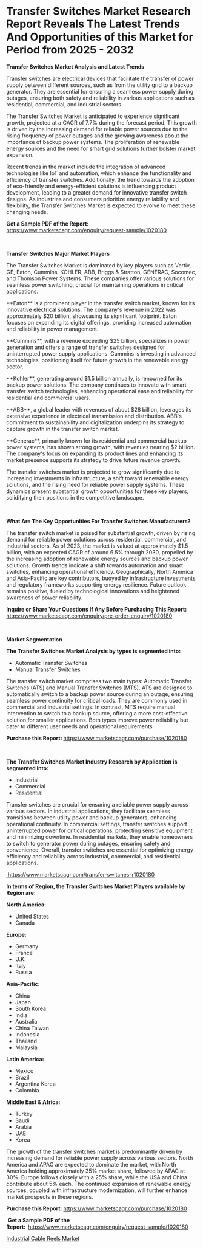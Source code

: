 <p><h1>Transfer Switches Market Research Report Reveals The Latest Trends And Opportunities of this Market for Period from 2025 - 2032</h1></p><p><strong>Transfer Switches Market Analysis and Latest Trends</strong></p>
<p><p>Transfer switches are electrical devices that facilitate the transfer of power supply between different sources, such as from the utility grid to a backup generator. They are essential for ensuring a seamless power supply during outages, ensuring both safety and reliability in various applications such as residential, commercial, and industrial sectors. </p><p>The Transfer Switches Market is anticipated to experience significant growth, projected at a CAGR of 7.7% during the forecast period. This growth is driven by the increasing demand for reliable power sources due to the rising frequency of power outages and the growing awareness about the importance of backup power systems. The proliferation of renewable energy sources and the need for smart grid solutions further bolster market expansion. </p><p>Recent trends in the market include the integration of advanced technologies like IoT and automation, which enhance the functionality and efficiency of transfer switches. Additionally, the trend towards the adoption of eco-friendly and energy-efficient solutions is influencing product development, leading to a greater demand for innovative transfer switch designs. As industries and consumers prioritize energy reliability and flexibility, the Transfer Switches Market is expected to evolve to meet these changing needs.</p></p>
<p><strong>Get a Sample PDF of the Report:&nbsp;</strong> <a href="https://www.marketscagr.com/enquiry/request-sample/1020180?utm_campaign=2487&utm_medium=2&utm_source=Github&utm_content=ia&utm_term=21022025&utm_id=transfer-switches">https://www.marketscagr.com/enquiry/request-sample/1020180</a></p>
<p>&nbsp;</p>
<p><strong>Transfer Switches Major Market Players</strong></p>
<p><p>The Transfer Switches Market is dominated by key players such as Vertiv, GE, Eaton, Cummins, KOHLER, ABB, Briggs & Stratton, GENERAC, Socomec, and Thomson Power Systems. These companies offer various solutions for seamless power switching, crucial for maintaining operations in critical applications.</p><p>**Eaton** is a prominent player in the transfer switch market, known for its innovative electrical solutions. The company's revenue in 2022 was approximately $20 billion, showcasing its significant footprint. Eaton focuses on expanding its digital offerings, providing increased automation and reliability in power management.</p><p>**Cummins**, with a revenue exceeding $25 billion, specializes in power generation and offers a range of transfer switches designed for uninterrupted power supply applications. Cummins is investing in advanced technologies, positioning itself for future growth in the renewable energy sector.</p><p>**Kohler**, generating around $1.5 billion annually, is renowned for its backup power solutions. The company continues to innovate with smart transfer switch technologies, enhancing operational ease and reliability for residential and commercial users.</p><p>**ABB**, a global leader with revenues of about $28 billion, leverages its extensive experience in electrical transmission and distribution. ABB's commitment to sustainability and digitalization underpins its strategy to capture growth in the transfer switch market.</p><p>**Generac**, primarily known for its residential and commercial backup power systems, has shown strong growth, with revenues nearing $2 billion. The company's focus on expanding its product lines and enhancing its market presence supports its strategy to drive future revenue growth.</p><p>The transfer switches market is projected to grow significantly due to increasing investments in infrastructure, a shift toward renewable energy solutions, and the rising need for reliable power supply systems. These dynamics present substantial growth opportunities for these key players, solidifying their positions in the competitive landscape.</p></p>
<p>&nbsp;</p>
<p><strong>What Are The Key Opportunities For Transfer Switches Manufacturers?</strong></p>
<p><p>The transfer switch market is poised for substantial growth, driven by rising demand for reliable power solutions across residential, commercial, and industrial sectors. As of 2023, the market is valued at approximately $1.5 billion, with an expected CAGR of around 6.5% through 2030, propelled by the increasing adoption of renewable energy sources and backup power solutions. Growth trends indicate a shift towards automation and smart switches, enhancing operational efficiency. Geographically, North America and Asia-Pacific are key contributors, buoyed by infrastructure investments and regulatory frameworks supporting energy resilience. Future outlook remains positive, fueled by technological innovations and heightened awareness of power reliability.</p></p>
<p><strong>Inquire or Share Your Questions If Any Before Purchasing This Report:</strong> <a href="https://www.marketscagr.com/enquiry/pre-order-enquiry/1020180?utm_campaign=2487&utm_medium=2&utm_source=Github&utm_content=ia&utm_term=21022025&utm_id=transfer-switches">https://www.marketscagr.com/enquiry/pre-order-enquiry/1020180</a></p>
<p>&nbsp;</p>
<p><strong>Market Segmentation</strong></p>
<p><strong>The Transfer Switches Market Analysis by types is segmented into:</strong></p>
<p><ul><li>Automatic Transfer Switches</li><li>Manual Transfer Switches</li></ul></p>
<p><p>The transfer switch market comprises two main types: Automatic Transfer Switches (ATS) and Manual Transfer Switches (MTS). ATS are designed to automatically switch to a backup power source during an outage, ensuring seamless power continuity for critical loads. They are commonly used in commercial and industrial settings. In contrast, MTS require manual intervention to switch to a backup source, offering a more cost-effective solution for smaller applications. Both types improve power reliability but cater to different user needs and operational requirements.</p></p>
<p><strong>Purchase this Report:&nbsp;</strong><a href="https://www.marketscagr.com/purchase/1020180?utm_campaign=2487&utm_medium=2&utm_source=Github&utm_content=ia&utm_term=21022025&utm_id=transfer-switches">https://www.marketscagr.com/purchase/1020180</a></p>
<p>&nbsp;</p>
<p><strong>The Transfer Switches Market Industry Research by Application is segmented into:</strong></p>
<p><ul><li>Industrial</li><li>Commercial</li><li>Residential</li></ul></p>
<p><p>Transfer switches are crucial for ensuring a reliable power supply across various sectors. In industrial applications, they facilitate seamless transitions between utility power and backup generators, enhancing operational continuity. In commercial settings, transfer switches support uninterrupted power for critical operations, protecting sensitive equipment and minimizing downtime. In residential markets, they enable homeowners to switch to generator power during outages, ensuring safety and convenience. Overall, transfer switches are essential for optimizing energy efficiency and reliability across industrial, commercial, and residential applications.</p></p>
<p><a href="https://www.marketscagr.com/transfer-switches-r1020180?utm_campaign=2487&utm_medium=2&utm_source=Github&utm_content=ia&utm_term=21022025&utm_id=transfer-switches">&nbsp;https://www.marketscagr.com/transfer-switches-r1020180</a></p>
<p><strong>In terms of Region, the Transfer Switches Market Players available by Region are:</strong></p>
<p>
    <p> <strong> North America: </strong>
        <ul>
            <li>United States</li>
            <li>Canada</li>
        </ul>
        </p> 
    <p> <strong> Europe: </strong>
        <ul>
            <li>Germany</li>
            <li>France</li>
            <li>U.K.</li>
            <li>Italy</li>
            <li>Russia</li>
        </ul>
        </p> 
    <p> <strong> Asia-Pacific: </strong>
        <ul>
            <li>China</li>
            <li>Japan</li>
            <li>South Korea</li>
            <li>India</li>
            <li>Australia</li>
            <li>China Taiwan</li>
            <li>Indonesia</li>
            <li>Thailand</li>
            <li>Malaysia</li>
        </ul>
        </p> 
    <p> <strong> Latin America: </strong>
        <ul>
            <li>Mexico</li>
            <li>Brazil</li>
            <li>Argentina Korea</li>
            <li>Colombia</li>
        </ul>
        </p> 
    <p> <strong> Middle East & Africa: </strong>
        <ul>
            <li>Turkey</li>
            <li>Saudi</li>
            <li>Arabia</li>
            <li>UAE</li>
            <li>Korea</li>
        </ul>
    </p>
    </p>
<p><p>The growth of the transfer switches market is predominantly driven by increasing demand for reliable power supply across various sectors. North America and APAC are expected to dominate the market, with North America holding approximately 35% market share, followed by APAC at 30%. Europe follows closely with a 25% share, while the USA and China contribute about 5% each. The continued expansion of renewable energy sources, coupled with infrastructure modernization, will further enhance market prospects in these regions.</p></p>
<p><strong>Purchase this Report: </strong><a href="https://www.marketscagr.com/purchase/1020180?utm_campaign=2487&utm_medium=2&utm_source=Github&utm_content=ia&utm_term=21022025&utm_id=transfer-switches">https://www.marketscagr.com/purchase/1020180</a></p>
<p>&nbsp;<strong>Get a Sample PDF of the Report:&nbsp;&nbsp;</strong><a href="https://www.marketscagr.com/enquiry/request-sample/1020180?utm_campaign=2487&utm_medium=2&utm_source=Github&utm_content=ia&utm_term=21022025&utm_id=transfer-switches">https://www.marketscagr.com/enquiry/request-sample/1020180</a></p>
<p><strong></strong></p>
<p><p><a href="https://github.com/gullattedenna/Market-Research-Report-List-1/blob/main/industrial-cable-reels-market.md?utm_campaign=2487&utm_medium=2&utm_source=Github&utm_content=ia&utm_term=21022025&utm_id=transfer-switches">Industrial Cable Reels Market</a></p></p>